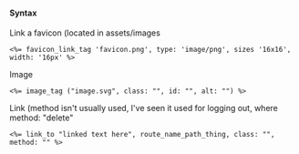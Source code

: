 #### Syntax
Link a favicon (located in assets/images
```Rails
<%= favicon_link_tag 'favicon.png', type: 'image/png', sizes '16x16', width: '16px' %>
```

Image
```Rails
<%= image_tag ("image.svg", class: "", id: "", alt: "") %>
```

Link (method isn't usually used, I've seen it used for logging out, where method: "delete"
```Rails
<%= link_to "linked text here", route_name_path_thing, class: "", method: "" %>
```
